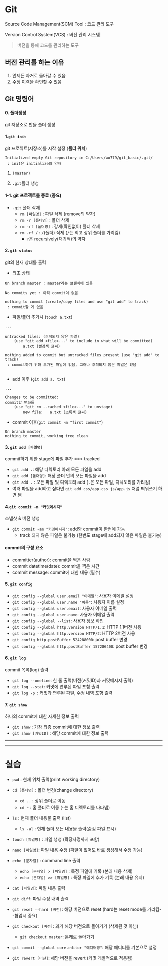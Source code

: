 # Git

Source Code Management(SCM) Tool : 코드 관리 도구

Version Control System(VCS) : 버전 관리 시스템

> 버전을 통해 코드를 관리하는 도구



## 버전 관리를 하는 이유

1. 언제든 과거로 돌아갈 수 있음
2. 수정 이력을 확인할 수 있음



## Git 명령어

#### 0. 폴더생성

git 저장소로 만들 폴더 생성



#### 1.`git init`

git 프로젝트(저장소)를 시작 설정 (**폴더 위치**)

```
Initialized empty Git repository in C:/Users/wo779/git_basic/.git/
 : init은 initialize의 약자 
```

1. `(master)`

2. `.git`폴더 생성

#### 1-1. git 프로젝트를 종료 (중요)

* `.git` 폴더 삭제
  * `rm [파일명]` : 파일 삭제 (remove의 약자)
  * `rm -r [폴더명]` : 폴더 삭제
  * `rm -rf [폴더명]` : 강제(확인없이) 폴더 삭제
  * `rm -rf /` : `/`(폴더) 삭제 (`/`는 최고 상위 폴더를 가리킴)
    * r은 recursively(재귀적)의 약자



#### 2. `git status`

git의 현재 상태를 출력

* 최초 상태

```
On branch master : master라는 브랜치에 있음

No commits yet : 아직 commit이 없음

nothing to commit (create/copy files and use "git add" to track)
 : commit할 게 없음
```



* 파일/폴더 추가시 (`touch a.txt`)

```
...

untracked files: (추적되지 않은 파일)
	(use "git add <file>..." to include in what will be committed)
		a.txt (빨강색 글씨)

nothing added to commit but untracked files present (use "git add" to track)
 : commit하기 위해 추가된 파일이 없음, 그러나 추적되지 않은 파일은 있음
 
```



* add 이후 (`git add a. txt`)

```
...

Changes to be committed:
commit할 변화들
	(use "git rm --cached <file>..." to unstage)
		new file:	a.txt (초록색 글씨)
```



* commit 이후(`git commit -m "first commit"`)

```
On branch master
nothing to commit, working tree clean
```



#### 3. `git add [파일명]`

commit하기 위한 stage에 파일 추가  ==>  tracked

* `git add .`: 해당 디렉토리 아래 모든 파일을 add
* `git add [폴더명]`: 해당 폴더 안의 모든 파일을 add
* `git add .` : 모든 파일 및 디렉토리 add (`.`은 모든 파일, 디렉토리를 가리킴) 
* 여러 파일을 add하고 싶다면 `git add css/app.css js/app.js` 처럼 띄워쓰기 하면 됌



#### 4.`git commit -m "커밋메시지"`

스냅샷 & 버전 생성

* `git commit -am "커밋메시지"`: add와 commit이 한번에 가능
  * track 되지 않은 파일은 불가능 (한번도 stage에 add되지 않은 파일은 불가능)

#### commit의 구성 요소

* committer(author): commit을 찍은 사람
* commit datetime(date): commit을 찍은 시간
* commit message: commit에 대한 내용 (필수)



#### 5. `git config`

* `git config --global user.email "이메일"`: 사용자 이메일 설정
* `git config --global user.name "이름"`: 사용자 이름 설정
* `git config --global user.email`: 사용자 이메일 출력
* `git config --global user.name`: 사용자 이메일 출력
* `git config --global --list`: 사용자 정보 확인
* `git config --global http.version HTTP/1.1`: HTTP 1.1버전 사용
* `git config --global http.version HTTP/2`: HTTP 2버전 사용
* `git config http.postBuffer 524288000`: post buffer 변경
* `git config --global http.postBuffer 157286400`: post buffer 변경



#### 6. `git log`

commit 목록(log) 출력

* `git log --oneline`: 한 줄 출력(버전(커밋ID)과 커밋메시지 출력)
* `git log --stat`: 커밋에 연루된 파일 포함 출력
* `git log -p `: 커밋과 연루된 파일, 수정 내역 포함 출력



#### 7. `git show`

하나의 commit에 대한 자세한 정보 출력

* `git show` : 가장 최종 commit에 대한 정보 출력
* `git show [커밋ID]` : 해당 commit에 대한 정보 출력





___

___





# 실습



* `pwd` : 현재 위치 출력(print working directory)
* `cd [폴더명]` : 폴더 변경(change directory)
  * `cd ..` : 상위 폴더로 이동
  * `cd ~` : 홈 폴더로 이동 (`~`는 홈 디렉토리를 나타냄)
* `ls` : 현재 폴더 내용물 출력 (list)
  * `ls -al` : 현재 폴더 모든 내용물 출력(숨김 파일 표시)



* `touch [파일명]` : 파일 생성 (확장자명까지 포함)
* `nano [파일명]`: 파일 내용 수정 (파일이 없어도 바로 생성해서 수정 가능)
* `echo [문자열]` : command line 출력
  * `echo [문자열] > [파일명]` : 특정 파일에 기록 (본래 내용 삭제)
  * `echo [문자열] >> [파일명]` : 특정 파일에 추가 기록 (본래 내용 유지)
* `cat [파일명]`: 파일 내용 출력
* `git diff`: 파일 수정 내역 출력



* `git reset --hard [버전]`: 해당 버전으로 reset (hard는 reset mode를 가리킴--협업시 중요)

* `git checkout [버전]`: 과거 해당 버전으로 돌아가기 (삭제된 것 아님)
  * `git checkout master`: 본래로 돌아가기



* `git commit --global core.editor "에디터명"`: 해당 에디터를 기본으로 설정



* `git revert [버전]`: 해당 버전을 revert (커밋 개별적으로 적용됨)